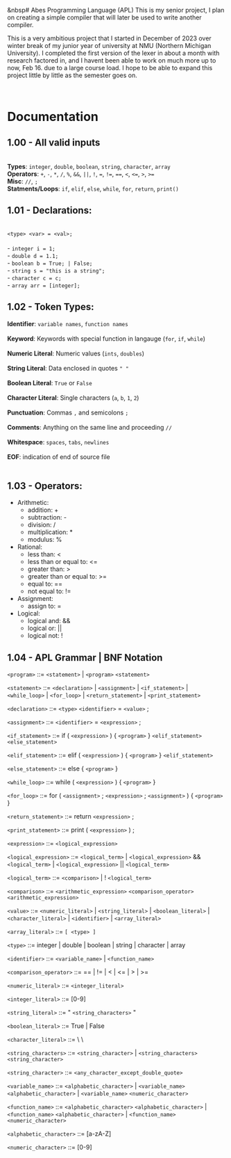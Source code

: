 &nbsp# Abes Programming Language (APL)
This is my senior project, I plan on creating a simple compiler that will later be used to write another compiler. 

This is a very ambitious project that I started in December of 2023 over winter break of my junior year of university at NMU (Northern Michigan University). I completed the first version of the lexer in about a month with research factored in, and I havent been able to work on much more up to now, Feb 16. due to a large course load. I hope to be able to expand this project little by little as the semester goes on.

<br>

# Documentation

## 1.00 - All valid inputs
<br> **Types**: `integer`, `double`, `boolean`, `string`, `character`, `array`
<br> **Operators**: `+`, `-`, `*`, `/`, `%`, `&&`, `||`, `!`, `=`, `!=`, `==`, `<`, `<=`, `>`, `>=`
<br> **Misc**: `//`, `;`
<br> **Statments/Loops**: `if`, `elif`, `else`, `while`, `for`, `return`, `print()`



## 1.01 - Declarations:
<br> `<type> <var> = <val>;`
<br><br>-  `integer i = 1;`
<br>- `double d = 1.1;`
<br>- `boolean b = True; | False;`
<br>- `string s = "this is a string";`
<br>- `character c = c;`
<br>- `array arr = [integer];`
<br>

## 1.02 - Token Types:
**Identifier**: `variable names`, `function names` <br><br>
**Keyword**: Keywords with special function in langauge (`for`, `if`, `while`) <br><br>
**Numeric Literal**: Numeric values (`ints`, `doubles`)<br><br>
**String Literal**: Data enclosed in quotes `" "` <br><br>
**Boolean Literal**: `True` or `False`<br><br>
**Character Literal**: Single characters (`a`, `b`, `1`, `2`)<br><br>
**Punctuation**: Commas `,` and semicolons `;`<br><br>
**Comments**: Anything on the same line and proceeding `//`<br><br>
**Whitespace**: `spaces`, `tabs`, `newlines`<br><br>
**EOF**: indication of end of source file<br><br>


## 1.03 - Operators:
- Arithmetic:
    - addition: +
    - subtraction: -
    - division: /
    - multiplication: *
    - modulus: %
- Rational:
    - less than: <
    - less than or equal to: <=
    - greater than: >
    - greater than or equal to: >=
    - equal to: ==
    - not equal to: != 
- Assignment:
    - assign to: = 
- Logical:
    - logical and: &&
    - logical or: ||
    - logical not: ! <br>



## 1.04 - APL Grammar | BNF Notation
`<program>` ::= `<statement>` | `<program>` `<statement>` <br>

`<statement>` ::= `<declaration>` | `<assignment>` | `<if_statement>` | `<while_loop>` | `<for_loop>` | `<return_statement>` | `<print_statement>` 

`<declaration>` ::= `<type>` `<identifier>` = `<value>` ; 

`<assignment>` ::= `<identifier>` = `<expression>` ; 

`<if_statement>` ::= if ( `<expression>` ) { `<program>` } `<elif_statement>` `<else_statement>`

`<elif_statement>` ::= elif ( `<expression>` ) { `<program>` } `<elif_statement>`

`<else_statement>` ::= else { `<program>` }

`<while_loop>` ::= while ( `<expression>` ) { `<program>` } 

`<for_loop>` ::= for ( `<assignment>` ; `<expression>` ; `<assignment>` ) { `<program>` } 

`<return_statement>` ::= return `<expression>` ; 

`<print_statement>` ::= print ( `<expression>` ) ; 

`<expression>` ::= `<logical_expression>` 

`<logical_expression>` ::= `<logical_term>` | `<logical_expression>` && `<logical_term>` | `<logical_expression>` || `<logical_term>` 

`<logical_term>` ::= `<comparison>` | ! `<logical_term>`

`<comparison>` ::= `<arithmetic_expression>` `<comparison_operator>` `<arithmetic_expression>` 

`<value>` ::= `<numeric_literal>` | `<string_literal>` | `<boolean_literal>` | `<character_literal>` | `<identifier>` | `<array_literal>`

`<array_literal>` ::= `[ <type> ]` 

`<type>` ::= integer | double | boolean | string | character | array 

`<identifier>` ::= `<variable_name>` | `<function_name>`

`<comparison_operator>` ::= == | != | < | <= | > | >=

`<numeric_literal>` ::= `<integer_literal>`

`<integer_literal>` ::= [0-9]

`<string_literal>` ::= " `<string_characters>` " 

`<boolean_literal>` ::= True | False 

`<character_literal>` ::= \ <character> \ 

`<string_characters>` ::= `<string_character>` | `<string_characters>` `<string_character>` 

`<string_character>` ::= `<any_character_except_double_quote>`

`<variable_name>` ::= `<alphabetic_character>` | `<variable_name>` `<alphabetic_character>` | `<variable_name>` `<numeric_character>`

`<function_name>` ::= `<alphabetic_character>` `<alphabetic_character>` | `<function_name>` `<alphabetic_character>` | `<function_name>` `<numeric_character>` 

`<alphabetic_character>` ::= [a-zA-Z]

`<numeric_character>` ::= [0-9]

